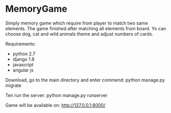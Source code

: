 # MemoryGame
Simply memory game which require from player to match two same elements. The game finished after matching all elements from board.
Yo can choose dog, cat and wild animals theme and adjust numbers of cards.

Requirements:
- python 2.7
- django 1.8
- javascript
- angular js

Download, go to the main directory and enter commend:
python manage.py migrate

Ten run the server:
python manage.py runserver

Game will be available on:
http://127.0.0.1:8000/
